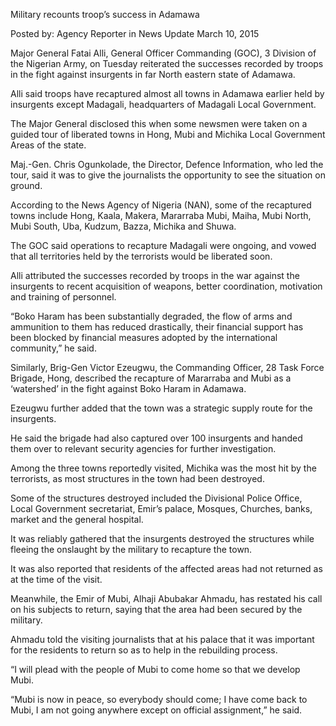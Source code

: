 Military recounts troop’s success in Adamawa

Posted by: Agency Reporter in News Update March 10, 2015

Major General Fatai Alli, General Officer Commanding (GOC), 3 Division of the Nigerian Army, on Tuesday reiterated the successes recorded by troops in the fight against insurgents in far North eastern state of Adamawa.

Alli said troops have recaptured almost all towns in Adamawa earlier held by insurgents except Madagali, headquarters of Madagali Local Government.

The Major General disclosed this when some newsmen were taken on a guided tour of liberated towns in Hong, Mubi and Michika Local Government Areas of the state.

Maj.-Gen. Chris Ogunkolade, the Director, Defence Information, who led the tour, said it was to give the journalists the opportunity to see the situation on ground.

According to the News Agency of Nigeria (NAN), some of the recaptured towns include Hong, Kaala, Makera, Mararraba Mubi, Maiha, Mubi North, Mubi South, Uba, Kudzum, Bazza, Michika and Shuwa.

The GOC said operations to recapture Madagali were ongoing, and vowed that all territories held by the terrorists would be liberated soon.

Alli attributed the successes recorded by troops in the war against the insurgents to recent acquisition of weapons, better coordination, motivation and training of personnel.

“Boko Haram has been substantially degraded, the flow of arms and ammunition to them has reduced drastically, their financial support has been blocked by financial measures adopted by the international community,” he said.

Similarly, Brig-Gen Victor Ezeugwu, the Commanding Officer, 28 Task Force Brigade, Hong, described the recapture of Mararraba and Mubi as a ‘watershed’ in the fight against Boko Haram in Adamawa.

Ezeugwu further added that the town was a strategic supply route for the insurgents.

He said the brigade had also captured over 100 insurgents and handed them over to relevant security agencies for further investigation.

Among the three towns reportedly visited, Michika was the most hit by the terrorists, as most structures in the town had been destroyed.

Some of the structures destroyed included the Divisional Police Office, Local Government secretariat, Emir’s palace, Mosques, Churches, banks, market and the general hospital.

It was reliably gathered that the insurgents destroyed the structures while fleeing the onslaught by the military to recapture the town.

It was also reported that residents of the affected areas had not returned as at the time of the visit.

Meanwhile, the Emir of Mubi, Alhaji Abubakar Ahmadu, has restated his call on his subjects to return, saying that the area had been secured by the military.

Ahmadu told the visiting journalists that at his palace that it was important for the residents to return so as to help in the rebuilding process.

“I will plead with the people of Mubi to come home so that we develop Mubi.

“Mubi is now in peace, so everybody should come; I have come back to Mubi, I am not going anywhere except on official assignment,” he said.
